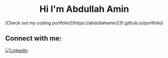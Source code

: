 <h1 align="center">Hi I'm Abdullah Amin</h1>
[Check out my coding portfolio!](https://abdullahamin231.github.io/portfolio)

## Connect with me:
[![LinkedIn](https://img.shields.io/badge/LinkedIn-%230077B5.svg?logo=linkedin&logoColor=white)](https://www.linkedin.com/in/abdullahamin231/)
